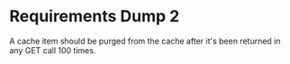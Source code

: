 Requirements Dump 2
===

A cache item should be purged from the cache after it's been returned in any GET call 100 times.
